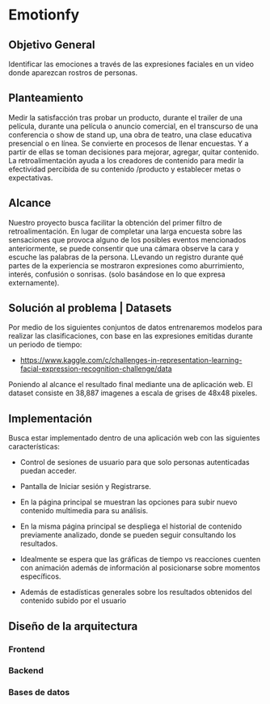 # Emotionfy

## Objetivo General

Identificar las emociones a través de las expresiones faciales en un video donde aparezcan rostros de personas.

## Planteamiento

Medir la satisfacción tras probar un producto, durante el trailer de una película, durante una película o anuncio comercial, en el transcurso de una conferencia o show de stand up, una obra de teatro, una clase educativa presencial o en línea. Se convierte en procesos de llenar encuestas. Y a partir de ellas se toman decisiones para mejorar, agregar, quitar contenido. La retroalimentación ayuda a los creadores de contenido para medir la efectividad percibida de su contenido /producto y establecer metas o expectativas.

## Alcance

Nuestro proyecto busca facilitar la obtención del primer filtro de retroalimentación. En
lugar de completar una larga encuesta sobre las sensaciones que provoca alguno de los
posibles eventos mencionados anteriormente, se puede consentir que una cámara
observe la cara y escuche las palabras de la persona. LLevando un registro durante qué
partes de la experiencia se mostraron expresiones como aburrimiento, interés,
confusión o sonrisas. (solo basándose en lo que expresa externamente).

## Solución al problema | Datasets

Por medio de los siguientes conjuntos de datos entrenaremos modelos para realizar las
clasificaciones, con base en las expresiones emitidas durante un periodo de tiempo:

-  https://www.kaggle.com/c/challenges-in-representation-learning-facial-expression-recognition-challenge/data

Poniendo al alcance el resultado final mediante una de aplicación web. El dataset consiste en 38,887 imagenes a escala de grises de 48x48 pixeles.

## Implementación

Busca estar implementado dentro de una aplicación web con las siguientes características:

-  Control de sesiones de usuario para que solo personas autenticadas puedan acceder.

- Pantalla de Iniciar sesión y Registrarse.

- En la página principal se muestran las opciones para subir nuevo contenido multimedia para su análisis.

- En la misma página principal se despliega el historial de contenido previamente analizado, donde se pueden seguir consultando los resultados.

- Idealmente se espera que las gráficas de tiempo vs reacciones cuenten con animación además de información al posicionarse sobre momentos específicos.

- Además de estadísticas generales sobre los resultados obtenidos del contenido subido por el usuario

## Diseño de la arquitectura

### Frontend
### Backend
### Bases de datos
